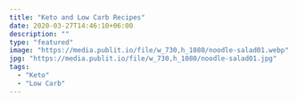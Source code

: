 ```yaml
---
title: "Keto and Low Carb Recipes"
date: 2020-03-27T14:46:10+06:00
description: ""
type: "featured"
image: "https://media.publit.io/file/w_730,h_1080/noodle-salad01.webp"
jpg: "https://media.publit.io/file/w_730,h_1080/noodle-salad01.jpg"
tags:
  - "Keto"
  - "Low Carb"
---
```

